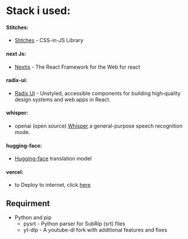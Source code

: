 # Stack i used:
  #### Stitches:
  - [Stitches](https://stitches.dev/) - CSS-in-JS Library
  #### next Js:
  - [Nextjs](https://nextjs.org/) - The React Framework for the Web for react
  #### radix-ui:
  - [Radix UI](https://www.radix-ui.com/) - Unstyled, accessible components for building high‑quality design systems and web apps in React.
  #### whisper:
  - openai (open source) [Whisper](https://github.com/openai/whisper) a general-purpose speech recognition mode.
  #### hugging-face:
  - [Hugging-face](https://huggingface.co/) translation model
  #### vercel:
  - to Deploy to internet, click [here](https://yt-amber-ten.vercel.app/)
## Requirment
  - Python and pip
    - pysrt - Python parser for SubRip (srt) files
    - yt-dlp - A youtube-dl fork with additional features and fixes
